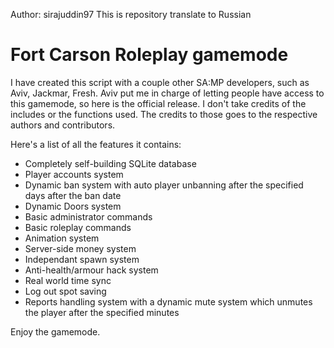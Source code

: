 Author: sirajuddin97
This is repository translate to Russian

# Fort Carson Roleplay gamemode
I have created this script with a couple other SA:MP developers, such as Aviv, Jackmar, Fresh. Aviv put me in charge of letting people have access to this gamemode, so here is the official release. I don't take credits of the includes or the functions used. The credits to those goes to the respective authors and contributors.

Here's a list of all the features it contains:
* Completely self-building SQLite database
* Player accounts system
* Dynamic ban system with auto player unbanning after the specified days after the ban date
* Dynamic Doors system
* Basic administrator commands
* Basic roleplay commands
* Animation system
* Server-side money system
* Independant spawn system
* Anti-health/armour hack system
* Real world time sync
* Log out spot saving
* Reports handling system with a dynamic mute system which unmutes the player after the specified minutes

Enjoy the gamemode.
